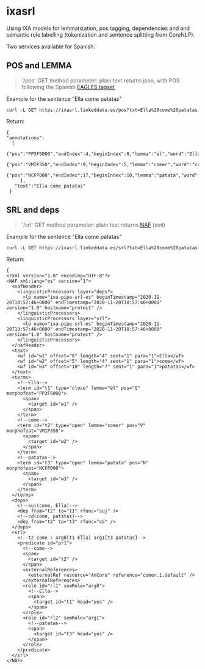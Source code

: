 # ixasrl
Using IXA models for lemmatization, pos tagging, dependencies and  and semantic role labelling (tokenization and sentence splitting from CoreNLP).

Two services available for Spanish:

## POS and LEMMA
> '/pos'
> GET method
> parameter: plain text
> returns json, with POS following the Spanish [EAGLES tagset](https://web.archive.org/web/20160325024315/http://nlp.lsi.upc.edu/freeling/doc/tagsets/tagset-es.html) 

Example for the sentence "Ella come patatas"

`curl -L GET https://ixasrl.linkeddata.es/pos?txt=Ella%20come%20patatas`

Return:
```
{
"annotations":
  [
     {"pos":"PP3FS000","endIndex":4,"beginIndex":0,"lemma":"él","word":"Ella"},
     {"pos":"VMIP3S0","endIndex":9,"beginIndex":5,"lemma":"comer","word":"come"},
     {"pos":"NCFP000","endIndex":17,"beginIndex":10,"lemma":"patata","word":"patatas"}
     ],
   "text":"Ella come patatas"
 }
```



## SRL and deps
> '/srl'
> GET method
> parameter: plain text
> returns [NAF](https://github.com/newsreader/NAF) (xml)

Example for the sentence "Ella come patatas"

`curl -L GET https://ixasrl.linkeddata.es/srl?txt=Ella%20come%20patatas`

Return:
```
{
<?xml version="1.0" encoding="UTF-8"?>
<NAF xml:lang="es" version="1">
  <nafHeader>
    <linguisticProcessors layer="deps">
      <lp name="ixa-pipe-srl-es" beginTimestamp="2020-11-20T18:57:46+0000" endTimestamp="2020-11-20T18:57:46+0000" version="1.0" hostname="protect" />
    </linguisticProcessors>
    <linguisticProcessors layer="srl">
      <lp name="ixa-pipe-srl-es" beginTimestamp="2020-11-20T18:57:46+0000" endTimestamp="2020-11-20T18:57:46+0000" version="1.0" hostname="protect" />
    </linguisticProcessors>
  </nafHeader>
  <text>
    <wf id="w1" offset="0" length="4" sent="1" para="1">Ella</wf>
    <wf id="w2" offset="5" length="4" sent="1" para="1">come</wf>
    <wf id="w3" offset="10" length="7" sent="1" para="1">patatas</wf>
  </text>
  <terms>
    <!--Ella-->
    <term id="t1" type="close" lemma="él" pos="Q" morphofeat="PP3FS000">
      <span>
        <target id="w1" />
      </span>
    </term>
    <!--come-->
    <term id="t2" type="open" lemma="comer" pos="V" morphofeat="VMIP3S0">
      <span>
        <target id="w2" />
      </span>
    </term>
    <!--patatas-->
    <term id="t3" type="open" lemma="patata" pos="N" morphofeat="NCFP000">
      <span>
        <target id="w3" />
      </span>
    </term>
  </terms>
  <deps>
    <!--suj(come, Ella)-->
    <dep from="t2" to="t1" rfunc="suj" />
    <!--cd(come, patatas)-->
    <dep from="t2" to="t3" rfunc="cd" />
  </deps>
  <srl>
    <!--t2 come : arg0[t1 Ella] arg1[t3 patatas]-->
    <predicate id="pr1">
      <!--come-->
      <span>
        <target id="t2" />
      </span>
      <externalReferences>
        <externalRef resource="AnCora" reference="comer.1.default" />
      </externalReferences>
      <role id="rl1" semRole="arg0">
        <!--Ella-->
        <span>
          <target id="t1" head="yes" />
        </span>
      </role>
      <role id="rl2" semRole="arg1">
        <!--patatas-->
        <span>
          <target id="t3" head="yes" />
        </span>
      </role>
    </predicate>
  </srl>
</NAF>
```
